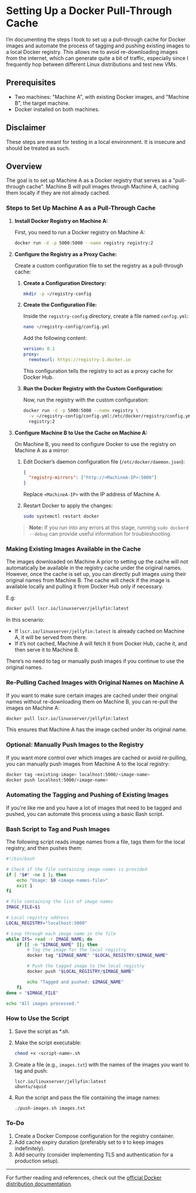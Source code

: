 # Setting Up a Docker Pull-Through Cache

I’m documenting the steps I took to set up a pull-through cache for Docker images and automate the process of tagging and pushing existing images to a local Docker registry. This allows me to avoid re-downloading images from the internet, which can generate quite a bit of traffic, especially since I frequently hop between different Linux distributions and test new VMs.

## Prerequisites

- Two machines: "Machine A", with existing Docker images, and "Machine B", the target machine.
- Docker installed on both machines.

## Disclaimer

These steps are meant for testing in a local environment. It is insecure and should be treated as such.

## Overview

The goal is to set up Machine A as a Docker registry that serves as a "pull-through cache". Machine B will pull images through Machine A, caching them locally if they are not already cached.

### Steps to Set Up Machine A as a Pull-Through Cache

1. **Install Docker Registry on Machine A:**

   First, you need to run a Docker registry on Machine A:

   ```bash
   docker run -d -p 5000:5000 --name registry registry:2
   ```

2. **Configure the Registry as a Proxy Cache:**

   Create a custom configuration file to set the registry as a pull-through cache:

   1. **Create a Configuration Directory:**

      ```bash
      mkdir -p ~/registry-config
      ```

   2. **Create the Configuration File:**

      Inside the `registry-config` directory, create a file named `config.yml`:

      ```bash
      nano ~/registry-config/config.yml
      ```

      Add the following content:

      ```yaml
      version: 0.1
      proxy:
        remoteurl: https://registry-1.docker.io
      ```

      This configuration tells the registry to act as a proxy cache for Docker Hub.

   3. **Run the Docker Registry with the Custom Configuration:**

      Now, run the registry with the custom configuration:

      ```bash
      docker run -d -p 5000:5000 --name registry \
        -v ~/registry-config/config.yml:/etc/docker/registry/config.yml \
        registry:2
      ```

3. **Configure Machine B to Use the Cache on Machine A:**

   On Machine B, you need to configure Docker to use the registry on Machine A as a mirror:

   1. Edit Docker’s daemon configuration file (`/etc/docker/daemon.json`):

      ```json
      {
        "registry-mirrors": ["http://<MachineA-IP>:5000"]
      }
      ```

      Replace `<MachineA-IP>` with the IP address of Machine A.

   2. Restart Docker to apply the changes:

      ```bash
      sudo systemctl restart docker
      ```

   > **Note:** If you run into any errors at this stage, running `sudo dockerd --debug` can provide useful information for troubleshooting.

### Making Existing Images Available in the Cache

The images downloaded on Machine A prior to setting up the cache will not automatically be available in the registry cache under the original names. However, once the cache is set up, you can directly pull images using their original names from Machine B. The cache will check if the image is available locally and pulling it from Docker Hub only if necessary.

E.g:

```bash
docker pull lscr.io/linuxserver/jellyfin:latest
```

In this scenario:

- If `lscr.io/linuxserver/jellyfin:latest` is already cached on Machine A, it will be served from there.
- If it’s not cached, Machine A will fetch it from Docker Hub, cache it, and then serve it to Machine B.

There’s no need to tag or manually push images if you continue to use the original names.

### Re-Pulling Cached Images with Original Names on Machine A

If you want to make sure certain images are cached under their original names without re-downloading them on Machine B, you can re-pull the images on Machine A:

```bash
docker pull lscr.io/linuxserver/jellyfin:latest
```

This ensures that Machine A has the image cached under its original name.

### Optional: Manually Push Images to the Registry

If you want more control over which images are cached or avoid re-pulling, you can manually push images from Machine A to the local registry:

```bash
docker tag <existing-image> localhost:5000/<image-name>
docker push localhost:5000/<image-name>
```

### Automating the Tagging and Pushing of Existing Images

If you're like me and you have a lot of images that need to be tagged and pushed, you can automate this process using a basic Bash script.

### Bash Script to Tag and Push Images

The following script reads image names from a file, tags them for the local registry, and then pushes them:

```bash
#!/bin/bash

# Check if the file containing image names is provided
if [ "$#" -ne 1 ]; then
    echo "Usage: $0 <image-names-file>"
    exit 1
fi

# File containing the list of image names
IMAGE_FILE=$1

# Local registry address
LOCAL_REGISTRY="localhost:5000"

# Loop through each image name in the file
while IFS= read -r IMAGE_NAME; do
    if [[ -n "$IMAGE_NAME" ]]; then
        # Tag the image for the local registry
        docker tag "$IMAGE_NAME" "$LOCAL_REGISTRY/$IMAGE_NAME"

        # Push the tagged image to the local registry
        docker push "$LOCAL_REGISTRY/$IMAGE_NAME"

        echo "Tagged and pushed: $IMAGE_NAME"
    fi
done < "$IMAGE_FILE"

echo "All images processed."
```

### How to Use the Script

1. Save the script as \*.sh.
2. Make the script executable:

   ```bash
   chmod +x <script-name>.sh
   ```

3. Create a file (e.g., `images.txt`) with the names of the images you want to tag and push:

   ```text
   lscr.io/linuxserver/jellyfin:latest
   ubuntu/squid
   ```

4. Run the script and pass the file containing the image names:

   ```bash
   ./push-images.sh images.txt
   ```

### To-Do

1. Create a Docker Compose configuration for the registry container.
2. Add cache expiry duration (preferably set to `0` to keep images indefinitely).
3. Add security (consider implementing TLS and authentication for a production setup).

---

For further reading and references, check out the [official Docker distribution documentation](https://distribution.github.io/distribution/).
